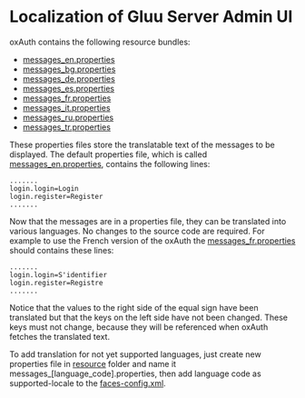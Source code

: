 # Localization of Gluu Server Admin UI

oxAuth contains the following resource bundles: 

- [messages_en.properties](https://github.com/GluuFederation/oxAuth/blob/master/Server/src/main/resources/messages_en.properties)   
- [messages_bg.properties](https://github.com/GluuFederation/oxAuth/blob/master/Server/src/main/resources/messages_bg.properties)  
- [messages_de.properties](https://github.com/GluuFederation/oxAuth/blob/master/Server/src/main/resources/messages_de.properties)   
- [messages_es.properties](https://github.com/GluuFederation/oxAuth/blob/master/Server/src/main/resources/messages_es.properties)    
- [messages_fr.properties](https://github.com/GluuFederation/oxAuth/blob/master/Server/src/main/resources/messages_fr.properties)    
- [messages_it.properties](https://github.com/GluuFederation/oxAuth/blob/master/Server/src/main/resources/messages_it.properties)   
- [messages_ru.properties](https://github.com/GluuFederation/oxAuth/blob/master/Server/src/main/resources/messages_ru.properties)     
- [messages_tr.properties](https://github.com/GluuFederation/oxAuth/blob/master/Server/src/main/resources/messages_tr.properties)     

These properties files store the translatable text of the messages to be displayed.
The default properties file, which is called [messages_en.properties](https://github.com/GluuFederation/oxAuth/blob/master/Server/src/main/resources/messages_en.properties), contains the following lines:
```
.......
login.login=Login
login.register=Register
.......
```
Now that the messages are in a properties file, they can be translated into various languages. No changes to the source code are required. For example to use the French version of the oxAuth the [messages_fr.properties](https://github.com/GluuFederation/oxAuth/blob/master/Server/src/main/resources/messages_fr.properties) should contains these lines:
```
.......
login.login=S'identifier
login.register=Registre
.......
```
Notice that the values to the right side of the equal sign have been translated but that the keys on the left side have not been changed. These keys must not change, because they will be referenced when oxAuth fetches the translated text.

To add translation for not yet supported languages, just create new properties file in [resource](https://github.com/GluuFederation/oxAuth/tree/master/Server/src/main/resources) folder and name it messages_[language_code].properties, then add language code as supported-locale to the [faces-config.xml](https://github.com/GluuFederation/oxAuth/blob/master/Server/src/main/webapp/WEB-INF/faces-config.xml#L9).




